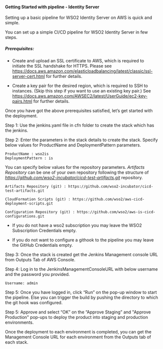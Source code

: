 #### Getting Started with pipeline - Identity Server

Setting up a basic pipeline for WSO2 Identity Server on AWS is quick and simple.

You can set up a simple CI/CD pipeline for WSO2 Identity Server in few steps.

##### Prerequisites:

* Create and upload an SSL certificate to AWS, which is required to initiate the SSL handshake for HTTPS. Please see https://docs.aws.amazon.com/elasticloadbalancing/latest/classic/ssl-server-cert.html for further details.

* Create a key pair for the desired region, which is required to SSH to instances. (Skip this step if you want to use an existing key pair.) See https://docs.aws.amazon.com/AWSEC2/latest/UserGuide/ec2-key-pairs.html for further details.

Once you have got the above prerequisites satisfied, let’s get started with the deployment.

Step 1: Use the jenkins.yaml file in cfn folder to create the stack which has the jenkins.

Step 2: Enter the parameters in the stack details to create the stack. Specify below values for ProductName and DeploymentPattern parameters.

    ProductName : wso2is
    DeploymentPattern : is
You can specify below values for the repository parameters. <i> Artifacts Repository</i> can be one of your own repository following the structure of <i>https://github.com/wso2-incubator/cicd-test-artifacts.git</i> repository.
    
    Artifacts Repository (git) : https://github.com/wso2-incubator/cicd-test-artifacts.git
    
    CloudFormation Scripts (git) : https://github.com/wso2/aws-cicd-deployment-scripts.git
    
    Configuration Repository (git) : https://github.com/wso2/aws-is-cicd-configurations.git
 
* If you do not have a wso2 subscription you may leave the WSO2 Subscription Credentials empty.

* If you do not want to configure a githook to the pipeline you may leave the GitHub Credentials empty.
    

Step 3: Once the stack is created get the Jenkins Management console URL from Outputs Tab of AWS Console.

Step 4: Log in to the JenkinsManagementConsoleURL with below username and the password you provided.
    
    Username: admin

Step 5: Once you have logged in, click “Run” on the pop-up window to start the pipeline. Else you can trigger the build by pushing the directory to which the git hook was configured.

Step 5: Approve and select “OK” on the “Approve Staging” and "Approve Production" pop-ups to deploy the product into staging and production environments. 

Once the deployment to each environment is completed, you can get the Management Console URL for each environment from the Outputs tab of each stack.